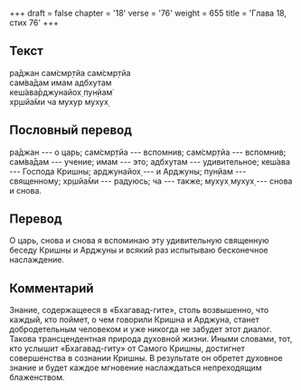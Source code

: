 +++
draft = false
chapter = '18'
verse = '76'
weight = 655
title = 'Глава 18, стих 76'
+++
## Текст

ра̄джан сам̇смр̣тйа сам̇смр̣тйа  
сам̇ва̄дам имам адбхутам  
кеш́ава̄рджунайох̣ пун̣йам̇  
х̣р̣шйа̄ми ча мухур мухух̣

## Пословный перевод

ра̄джан --- о царь; сам̇смр̣тйа --- вспомнив; сам̇смр̣тйа --- вспомнив;
сам̇ва̄дам --- учение; имам --- это; адбхутам --- удивительное; кеш́ава ---
Господа Кришны; арджунайох̣ --- и Арджуны; пун̣йам --- священному; хр̣шйа̄ми
--- радуюсь; ча --- также; мухух̣ мухух̣ --- снова и снова.

## Перевод

О царь, снова и снова я вспоминаю эту удивительную священную беседу
Кришны и Арджуны и всякий раз испытываю бесконечное наслаждение.

## Комментарий

Знание, содержащееся в «Бхагавад-гите», столь возвышенно, что каждый,
кто поймет, о чем говорили Кришна и Арджуна, станет добродетельным
человеком и уже никогда не забудет этот диалог. Такова трансцендентная
природа духовной жизни. Иными словами, тот, кто услышит «Бхагавад-гиту»
от Самого Кришны, достигнет совершенства в сознании Кришны. В результате
он обретет духовное знание и будет каждое мгновение наслаждаться
непреходящим блаженством.
